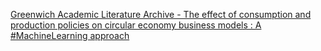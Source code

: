 [Greenwich Academic Literature Archive - The effect of consumption and production policies on circular economy business models : A #MachineLearning approach](https://qi.tc/qi/113422)